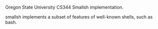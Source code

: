 Oregon State University CS344 Smallsh implementation.

smallsh implements a subset of features of well-known shells, such as bash.

